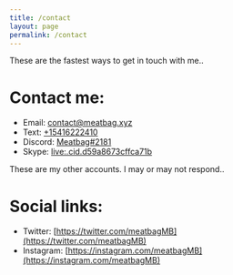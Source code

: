 ```yaml
---
title: /contact
layout: page
permalink: /contact
---
```

These are the fastest ways to get in touch with me..
# Contact me:
- Email: [contact@meatbag.xyz](mailto:contact@meatbag.xyz)
- Text: [+15416222410](sms:+15416222410)
- Discord: [Meatbag#2181]([https://](https://discord.gg/9qprFxxUQH))
- Skype: [live:.cid.d59a8673cffca71b](skype:live:.cid.d59a8673cffca71b?chat)

These are my other accounts. I may or may not respond..
# Social links:
- Twitter: [https://twitter.com/meatbagMB](https://twitter.com/meatbagMB)
- Instagram: [https://instagram.com/meatbagMB](https://instagram.com/meatbagMB)

